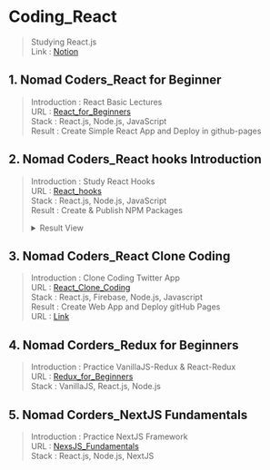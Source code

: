 # Coding_React
> Studying React.js <br>
> Link : [Notion](https://www.notion.so/React-js-1afe79ad19e84f47ad3e27ae044f57bf?pvs=4)
## 1. Nomad Coders_React for Beginner <br>
> Introduction : React Basic Lectures <br>
> URL : [React_for_Beginners](https://nomadcoders.co/react-for-beginners/) <br>
> Stack : React.js, Node.js, JavaScript <br>
> Result : Create Simple React App and Deploy in github-pages <br>
## 2. Nomad Coders_React hooks Introduction <br>
> Introduction : Study React Hooks <br>
> URL : [React_hooks](https://nomadcoders.co/react-hooks-introduction/) <br>
> Stack : React.js, Node.js, JavaScript <br>
> Result : Create & Publish NPM Packages
> <details> <summary>Result View</summary>
> * NPM Organization <br>
> <img src="React-hooks-Introduction/ResultImage/NPM End.png" width="50%" /> <br>
> * import & use Custom Hooks <br>
> <img src="React-hooks-Introduction/ResultImage/End.png" width="50%"/> <br>
> * Result View in Web Browser <br>
> <img src="React-hooks-Introduction/ResultImage/TrueEnd.png" width="50%" /> <br>
> </details>
## 3. Nomad Coders_React Clone Coding
> Introduction : Clone Coding Twitter App <br>
> URL : [React_Clone_Coding](https://nomadcoders.co/nwitter/) <br>
> Stack : React.js, Firebase, Node.js, Javascript <br>
> Result : Create Web App and Deploy gitHub Pages  <br>
> URL : [Link](https://bysooooo.github.io/Coding_React.js/)
## 4. Nomad Corders_Redux for Beginners
> Introduction : Practice VanillaJS-Redux & React-Redux <br>
> URL : [Redux_for_Beginners](https://nomadcoders.co/redux-for-beginners) <br>
> Stack : VanillaJS, React.js, Node.js <br>
## 5. Nomad Corders_NextJS Fundamentals
> Introduction : Practice NextJS Framework <br>
> URL : [NexsJS_Fundamentals](https://nomadcoders.co/nextjs-fundamentals) <br>
> Stack : React.js, Node.js, NextJS 